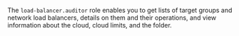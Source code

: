 The `load-balancer.auditor` role enables you to get lists of target groups and network load balancers, details on them and their operations, and view information about the cloud, cloud limits, and the folder.